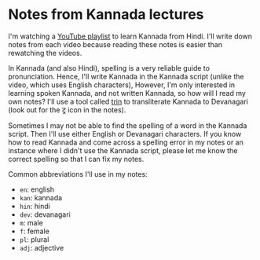 # Notes from Kannada lectures

I'm watching a [YouTube playlist](https://www.youtube.com/playlist?list=PLOb5Wwt1GhOmfwBXC5IGuDvtNc-Ub8N1c)
to learn Kannada from Hindi. I'll write down notes from each video because
reading these notes is easier than rewatching the videos.

In Kannada (and also Hindi), spelling is a very reliable guide to pronunciation.
Hence, I'll write Kannada in the Kannada script (unlike the video, which uses English characters),
However, I'm only interested in learning spoken Kannada, and not written Kannada,
so how will I read my own notes? I'll use a tool called
[trin](https://sharmaeklavya2.github.io/trin/)
to transliterate Kannada to Devanagari
(look out for the
ट्र
icon in the notes).

Sometimes I may not be able to find the spelling of a word in the Kannada script.
Then I'll use either English or Devanagari characters.
If you know how to read Kannada and come across a spelling error in my notes
or an instance where I didn't use the Kannada script, please let me know
the correct spelling so that I can fix my notes.

Common abbreviations I'll use in my notes:

* `en`: english
* `kan`: kannada
* `hin`: hindi
* `dev`: devanagari
* `m`: male
* `f`: female
* `pl`: plural
* `adj`: adjective
